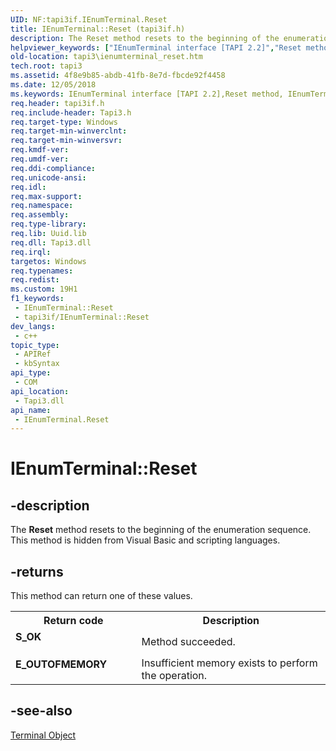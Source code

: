 ```yaml
---
UID: NF:tapi3if.IEnumTerminal.Reset
title: IEnumTerminal::Reset (tapi3if.h)
description: The Reset method resets to the beginning of the enumeration sequence. This method is hidden from Visual Basic and scripting languages.
helpviewer_keywords: ["IEnumTerminal interface [TAPI 2.2]","Reset method","IEnumTerminal.Reset","IEnumTerminal::Reset","Reset","Reset method [TAPI 2.2]","Reset method [TAPI 2.2]","IEnumTerminal interface","_tapi3_ienumterminal_reset","tapi3.ienumterminal_reset","tapi3if/IEnumTerminal::Reset"]
old-location: tapi3\ienumterminal_reset.htm
tech.root: tapi3
ms.assetid: 4f8e9b85-abdb-41fb-8e7d-fbcde92f4458
ms.date: 12/05/2018
ms.keywords: IEnumTerminal interface [TAPI 2.2],Reset method, IEnumTerminal.Reset, IEnumTerminal::Reset, Reset, Reset method [TAPI 2.2], Reset method [TAPI 2.2],IEnumTerminal interface, _tapi3_ienumterminal_reset, tapi3.ienumterminal_reset, tapi3if/IEnumTerminal::Reset
req.header: tapi3if.h
req.include-header: Tapi3.h
req.target-type: Windows
req.target-min-winverclnt: 
req.target-min-winversvr: 
req.kmdf-ver: 
req.umdf-ver: 
req.ddi-compliance: 
req.unicode-ansi: 
req.idl: 
req.max-support: 
req.namespace: 
req.assembly: 
req.type-library: 
req.lib: Uuid.lib
req.dll: Tapi3.dll
req.irql: 
targetos: Windows
req.typenames: 
req.redist: 
ms.custom: 19H1
f1_keywords:
 - IEnumTerminal::Reset
 - tapi3if/IEnumTerminal::Reset
dev_langs:
 - c++
topic_type:
 - APIRef
 - kbSyntax
api_type:
 - COM
api_location:
 - Tapi3.dll
api_name:
 - IEnumTerminal.Reset
---
```


# IEnumTerminal::Reset


## -description

The 
<b>Reset</b> method resets to the beginning of the enumeration sequence. This method is hidden from Visual Basic and scripting languages.



## -returns

This method can return one of these values.

<table>
<tr>
<th>Return code</th>
<th>Description</th>
</tr>
<tr>
<td width="40%">
<dl>
<dt><b>S_OK</b></dt>
</dl>
</td>
<td width="60%">
Method succeeded.

</td>
</tr>
<tr>
<td width="40%">
<dl>
<dt><b>E_OUTOFMEMORY</b></dt>
</dl>
</td>
<td width="60%">
Insufficient memory exists to perform the operation.

</td>
</tr>
</table>

## -see-also

<a href="/windows/desktop/Tapi/terminal-object">Terminal Object</a>
